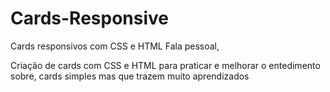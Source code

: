 # Cards-Responsive
Cards responsivos com CSS e HTML
Fala pessoal,

Criação de cards com CSS e HTML para praticar e melhorar o entedimento sobre, cards simples mas que trazem muito aprendizados
